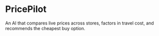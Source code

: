 # PricePilot

An AI that compares live prices across stores, factors in travel cost, and recommends the cheapest buy option.
